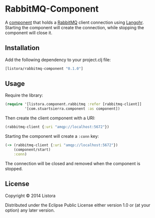 # RabbitMQ-Component

A [component][] that holds a [RabbitMQ][] client connection using
[Langohr][]. Starting the component will create the connection, while
stopping the component will close it.

[component]: https://github.com/stuartsierra/component
[RabbitMQ]: http://www.rabbitmq.com/
[Langohr]: http://clojurerabbitmq.info/

## Installation

Add the following dependency to your project.clj file:

```clojure
[listora/rabbitmq-component "0.1.0"]
```

## Usage

Require the library:

```clojure
(require '[listora.component.rabbitmq :refer [rabbitmq-client]]
         '[com.stuartsierra.component :as component])
```

Then create the client component with a URI:

```clojure
(rabbitmq-client {:uri "amqp://localhost:5672"})
```

Starting the component will create a `:conn` key:

```clojure
(-> (rabbitmq-client {:uri "amqp://localhost:5672"})
    (component/start)
    :conn)
```

The connection will be closed and removed when the component is
stopped.

## License

Copyright © 2014 Listora

Distributed under the Eclipse Public License either version 1.0 or (at
your option) any later version.
